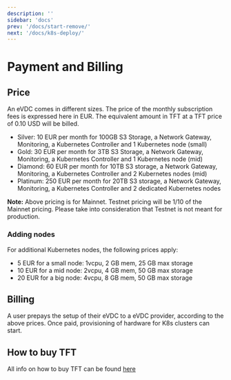 ```yaml
---
description: ''
sidebar: 'docs'
prev: '/docs/start-remove/'
next: '/docs/k8s-deploy/'
---
```


# Payment and Billing

## Price

An eVDC comes in different sizes. The price of the monthly subscription fees is expressed here in EUR. The equivalent amount in TFT at a TFT price of 0.10 USD will be billed.

- Silver: 10 EUR per month for 100GB S3 Storage, a Network Gateway, Monitoring, a Kubernetes Controller and 1 Kubernetes node (small)
- Gold: 30 EUR per month for 3TB S3 Storage, a Network Gateway, Monitoring, a Kubernetes Controller and 1 Kubernetes node (mid)
- Diamond: 60 EUR per month for 10TB S3 storage, a Network Gateway, Monitoring, a Kubernetes Controller and 2 Kubernetes nodes (mid)
- Platinum: 250 EUR per month for 20TB S3 storage, a Network Gateway, Monitoring, a Kubernetes Controller and 2 dedicated Kubernetes nodes

**Note:** Above pricing is for Mainnet. Testnet pricing will be 1/10 of the Mainnet pricing. Please take into consideration that Testnet is not meant for production. 

### Adding nodes
For additional Kubernetes nodes, the following prices apply:

- 5 EUR for a small node: 1vcpu, 2 GB mem, 25 GB max storage
- 10 EUR for a mid node: 2vcpu, 4 GB mem, 50 GB max storage
- 20 EUR for a big node: 4vcpu, 8 GB mem, 50 GB max storage

## Billing

A user prepays the setup of their eVDC to a eVDC provider, according to the above prices.
Once paid, provisioning of hardware for K8s clusters can start. 

## How to buy TFT

All info on how to buy TFT can be found [here](https://wiki.threefold.io/#/how_to_buy_and_sell)
